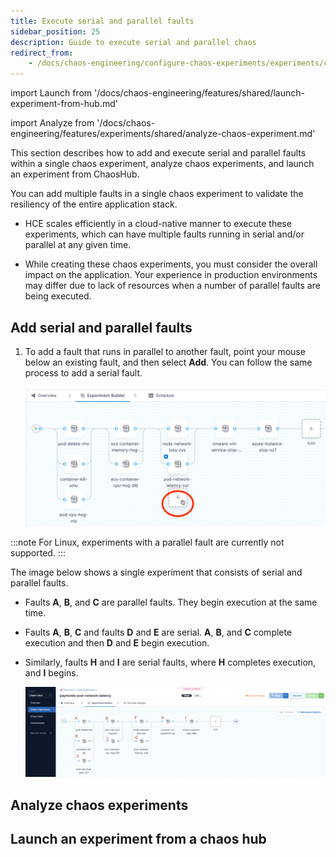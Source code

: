```yaml
---
title: Execute serial and parallel faults
sidebar_position: 25
description: Guide to execute serial and parallel chaos
redirect_from:
	- /docs/chaos-engineering/configure-chaos-experiments/experiments/create-complex-chaos-experiments
---
```

import Launch from '/docs/chaos-engineering/features/shared/launch-experiment-from-hub.md'

import Analyze from '/docs/chaos-engineering/features/experiments/shared/analyze-chaos-experiment.md'

This section describes how to add and execute serial and parallel faults within a single chaos experiment, analyze chaos experiments, and launch an experiment from ChaosHub.

You can add multiple faults in a single chaos experiment to validate the resiliency of the entire application stack.

- HCE scales efficiently in a cloud-native manner to execute these experiments, which can have multiple faults running in serial and/or parallel at any given time.

- While creating these chaos experiments, you must consider the overall impact on the application. Your experience in production environments may differ due to lack of resources when a number of parallel faults are being executed.

## Add serial and parallel faults

1. To add a fault that runs in parallel to another fault, point your mouse below an existing fault, and then select **Add**. You can follow the same process to add a serial fault.

	![Complex Faults Experiment](./static/create-complex-chaos-experiments/add-parallel.png)

:::note
For Linux, experiments with a parallel fault are currently not supported.
:::

The image below shows a single experiment that consists of serial and parallel faults.
* Faults **A**, **B**, and **C** are parallel faults. They begin execution at the same time.
* Faults **A**, **B**, **C** and faults **D** and **E** are serial. **A**, **B**, and **C**  complete execution and then  **D** and **E** begin execution.
* Similarly, faults **H** and **I** are serial faults, where **H** completes execution, and **I** begins.

	![Complex Faults Experiment](./static/create-complex-chaos-experiments/complex-faults-experiment.png)

## Analyze chaos experiments

<Analyze />

## Launch an experiment from a chaos hub

<Launch />

